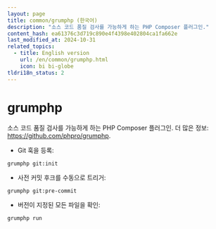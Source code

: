 ```yaml
---
layout: page
title: common/grumphp (한국어)
description: "소스 코드 품질 검사를 가능하게 하는 PHP Composer 플러그인."
content_hash: ea61376c3d719c890e4f4398e402804ca1fa662e
last_modified_at: 2024-10-31
related_topics:
  - title: English version
    url: /en/common/grumphp.html
    icon: bi bi-globe
tldri18n_status: 2
---
```

# grumphp

소스 코드 품질 검사를 가능하게 하는 PHP Composer 플러그인.
더 많은 정보: <https://github.com/phpro/grumphp>.

- Git 훅을 등록:

`grumphp git:init`

- 사전 커밋 후크를 수동으로 트리거:

`grumphp git:pre-commit`

- 버전이 지정된 모든 파일을 확인:

`grumphp run`
